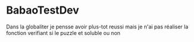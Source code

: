 # BabaoTestDev


Dans la globaliter je pensse avoir plus-tot reussi mais je n'ai pas réaliser la fonction verifiant si le puzzle et soluble ou non 

